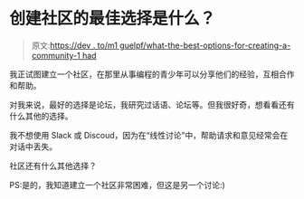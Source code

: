 # 创建社区的最佳选择是什么？

> 原文:[https://dev . to/m1 guelpf/what-the-best-options-for-creating-a-community-1 had](https://dev.to/m1guelpf/what-is-the-best-options-for-creating-a-community-1had)

我正试图建立一个社区，在那里从事编程的青少年可以分享他们的经验，互相合作和帮助。

对我来说，最好的选择是论坛，我研究过话语、论坛等。但我很好奇，想看看还有什么其他的选择。

我不想使用 Slack 或 Discoud，因为在“线性讨论”中，帮助请求和意见经常会在对话中丢失。

社区还有什么其他选择？

PS:是的，我知道建立一个社区非常困难，但这是另一个讨论:)